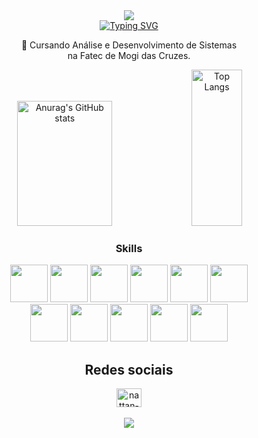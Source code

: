 <div align="center">
  <img src="https://capsule-render.vercel.app/api?type=slice&color=A7A7A7&section=header&height=100">
</div>

<div align="center">
  <a href="https://git.io/typing-svg"><img src="https://readme-typing-svg.demolab.com?font=Fira+Code&size=25&pause=1000&color=FFFFFF&width=250&lines=Hello%2C+there!;I'm+Nattan+Souza!;Keep+learning!" alt="Typing SVG" /></a>
</div>

<div align="center">
  <p>🔭 Cursando Análise e Desenvolvimento de Sistemas<br/> na Fatec de Mogi das Cruzes.<p>
</div>

<div align="center">
  <img src="https://github-readme-stats.vercel.app/api?username=nattansouza404&show_icons=true&hide_border=true&bg_color=E7E7E7" alt="Anurag's GitHub stats" style="width: 55%; max-width: 300px; height: 200px"/>
  <img src="https://github-readme-stats.vercel.app/api/top-langs/?username=nattansouza404&hide_border=true&bg_color=E7E7E7" alt="Top Langs" style="width: 40%; max-width: 300px; height: 250px"/>
</div>

<div align="center">
  <h3><strong>Skills</strong></h3>
</div>

<div align="center">
  <img src ="https://upload.wikimedia.org/wikipedia/commons/thumb/3/38/HTML5_Badge.svg/2048px-HTML5_Badge.svg.png" style="height: 60px">
  <img src ="https://upload.wikimedia.org/wikipedia/commons/thumb/6/62/CSS3_logo.svg/2048px-CSS3_logo.svg.png" style="height: 60px">
  <img src ="https://user-images.githubusercontent.com/25181517/117447155-6a868a00-af3d-11eb-9cfe-245df15c9f3f.png" style="height: 60px">
  <img src ="https://cdn-icons-png.flaticon.com/512/226/226777.png" style="height: 60px">
  <img src ="https://github.com/user-attachments/assets/6a3c4ab9-8bfe-42d1-bc5d-5fe770e11f51" style="height: 60px">
  <img src ="https://upload.wikimedia.org/wikipedia/commons/thumb/2/27/PHP-logo.svg/711px-PHP-logo.svg.png" style="height: 60px">
  </br>
  <img src ="https://raw.githubusercontent.com/isocpp/logos/master/cpp_logo.png" style="height: 60px">
  <img src ="https://github.com/user-attachments/assets/06851a6c-5780-4b9c-b89d-af3b4e605636" style="height: 60px">
  <img src ="https://user-images.githubusercontent.com/25181517/192108891-d86b6220-e232-423a-bf5f-90903e6887c3.png" style="height: 60px">
  <img src ="https://www.northware.mx/wp-content/uploads/2022/09/northware-microsoft-power-bi-logo.png" style="height: 60px">
  <img src="https://github.com/user-attachments/assets/81cdb97b-af4a-4c5c-b912-707bc51a379e" style="height: 60px">
</div>

<div align="center">
  <h2>Redes sociais</h2>
  <a href="https://linkedin.com/in/nattan-silva-de-souza-9999822b7" target="blank"><img align="center" src="https://raw.githubusercontent.com/rahuldkjain/github-profile-readme-generator/master/src/images/icons/Social/linked-in-alt.svg" alt="nattan-silva-de-souza-9999822b7" height="30" width="40" /></a>
  </br>
  </br>
</div>

<div align="center">
  <img src="https://capsule-render.vercel.app/api?type=slice&section=footer&color=A7A7A7&height=100">
</div>

